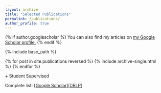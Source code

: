 ```yaml
---
layout: archive
title: "Selected Publications"
permalink: /publications/
author_profile: true
---
```


{% if author.googlescholar %}
  You can also find my articles on <u><a href="{{author.googlescholar}}">my Google Scholar profile</a>.</u>
{% endif %}

{% include base_path %}

{% for post in site.publications reversed %}
  {% include archive-single.html %}
{% endfor %}

\+ Student Supervised

Complete list: \[[Google Scholar](https://scholar.google.com.hk/citations?user=vg0moI0AAAAJ&hl=en)\]\[[DBLP](https://dblp.org/pers/hd/h/He:Pinjia)\]
